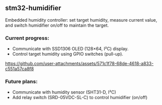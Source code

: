 ## stm32-humidifier
Embedded humidity controller: set target humidity, measure current value, and switch humidifier on/off to maintain the target.

### Current progress: 
- Communicate with SSD1306 OLED (128×64, I²C) display.
- Control target humidity using GPIO switches (pull-up).

https://github.com/user-attachments/assets/571c1f78-68de-4618-a833-c551a57ca8f8

### Future plans:
- Communicate with humidity sensor (SHT31-D, I²C)
- Add relay switch (SRD-05VDC-SL-C) to control humidifier (on/off)
